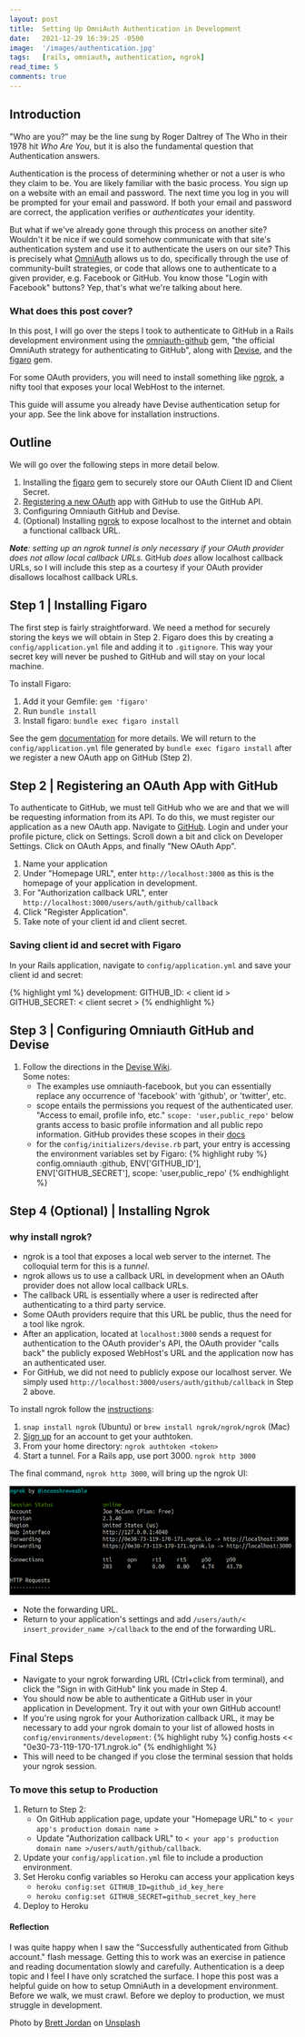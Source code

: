 ```yaml
---
layout: post
title:  Setting Up OmniAuth Authentication in Development
date:   2021-12-29 16:39:25 -0500
image:  '/images/authentication.jpg'
tags:   [rails, omniauth, authentication, ngrok]
read_time: 5
comments: true
---
```


## Introduction

"Who are you?" may be the line sung by Roger Daltrey of The Who in their 1978 hit _Who Are You_, but it is also the fundamental question that Authentication answers.

Authentication is the process of determining whether or not a user is who they claim to be. You are likely familiar with the basic process. You sign up on a website with an email and password. The next time you log in you will be prompted for your email and password. If both your email and password are correct, the application verifies or _authenticates_ your identity.

But what if we've already gone through this process on another site? Wouldn't it be nice if we could somehow communicate with that site's authentication system and use it to authenticate the users on our site? This is precisely what [OmniAuth](https://github.com/omniauth/omniauth) allows us to do, specifically through the use of community-built strategies, or code that allows one to authenticate to a given provider, e.g. Facebook or GitHub. You know those "Login with Facebook" buttons? Yep, that's what we're talking about here.

### What does this post cover?

In this post, I will go over the steps I took to authenticate to GitHub in a Rails development environment using the [omniauth-github](https://github.com/omniauth/omniauth-github) gem, "the official OmniAuth strategy for authenticating to GitHub", along with [Devise](https://github.com/heartcombo/devise), and the [figaro](https://github.com/laserlemon/figaro) gem.

For some OAuth providers, you will need to install something like [ngrok](https://ngrok.com/), a nifty tool that exposes your local WebHost to the internet.

This guide will assume you already have Devise authentication setup for your app. See the link above for installation instructions.

## Outline

We will go over the following steps in more detail below.

1. Installing the [figaro](https://github.com/laserlemon/figaro) gem to securely store our OAuth Client ID and Client Secret.
2. [Registering a new OAuth](https://github.com/settings/developers) app with GitHub to use the GitHub API.
3. Configuring Omniauth GitHub and Devise.
4. (Optional) Installing [ngrok](https://dashboard.ngrok.com/get-started/setup) to expose localhost to the internet and obtain a functional callback URL.

_**Note**: setting up an ngrok tunnel is only necessary if your OAuth provider does not allow local callback URLs._
GitHub _does_ allow localhost callback URLs, so I will include this step as a courtesy if your OAuth provider disallows localhost callback URLs.

## Step 1 | Installing Figaro

The first step is fairly straightforward. We need a method for securely storing the keys we will obtain in Step 2. Figaro does this by creating a `config/application.yml` file and adding it to `.gitignore`. This way your secret key will never be pushed to GitHub and will stay on your local machine.

To install Figaro:

  1. Add it your Gemfile: `gem 'figaro'`
  2. Run `bundle install`
  3. Install figaro: `bundle exec figaro install`

See the gem [documentation](https://github.com/laserlemon/figaro) for more details. We will return to the `config/application.yml` file generated by `bundle exec figaro install` after we register a new OAuth app on GitHub (Step 2).

## Step 2 | Registering an OAuth App with GitHub

To authenticate to GitHub, we must tell GitHub who we are and that we will be requesting information from its API. To do this, we must register our application as a new OAuth app. Navigate to [GitHub](https://github.com). Login and under your profile picture, click on Settings. Scroll down a bit and click on Developer Settings. Click on OAuth Apps, and finally "New OAuth App".

1. Name your application
2. Under "Homepage URL", enter `http://localhost:3000` as this is the homepage of your application in development.
3. For "Authorization callback URL", enter `http://localhost:3000/users/auth/github/callback`
4. Click "Register Application".
5. Take note of your client id and client secret.

### Saving client id and secret with Figaro

In your Rails application, navigate to `config/application.yml` and save your client id and secret:

{% highlight yml %}
development:
  GITHUB_ID: < client id >
  GITHUB_SECRET: < client secret >
{% endhighlight %}

## Step 3 | Configuring Omniauth GitHub and Devise

1. Follow the directions in the [Devise Wiki](https://github.com/heartcombo/devise/wiki/OmniAuth:-Overview).  
Some notes:
    - The examples use omniauth-facebook, but you can essentially replace any occurrence of 'facebook' with 'github', or 'twitter', etc.
    - scope entails the permissions you request of the authenticated user. "Access to email, profile info, etc." `scope: 'user,public_repo'` below grants access to basic profile information and all public repo information. GitHub provides these scopes in their [docs](https://docs.github.com/en/developers/apps/building-oauth-apps/scopes-for-oauth-apps)
    - for the `config/initializers/devise.rb` part, your entry is accessing the environment variables set by Figaro:
    {% highlight ruby %}
      config.omniauth :github, ENV['GITHUB_ID'], ENV['GITHUB_SECRET'], scope: 'user,public_repo'
    {% endhighlight %}

## Step 4 (Optional) | Installing Ngrok

### why install ngrok?

- ngrok is a tool that exposes a local web server to the internet. The colloquial term for this is a _tunnel_.
- ngrok allows us to use a callback URL in development when an OAuth provider does not allow local callback URLs.
- The callback URL is essentially where a user is redirected after authenticating to a third party service.
- Some OAuth providers require that this URL be public, thus the need for a tool like ngrok.
- After an application, located at `localhost:3000` sends a request for authentication to the OAuth provider's API, the OAuth provider "calls back" the publicly exposed WebHost's URL and the application now has an authenticated user. 
- For GitHub, we did not need to publicly expose our localhost server. We simply used `http://localhost:3000/users/auth/github/callback` in Step 2 above.

To install ngrok follow the [instructions](https://ngrok.com/download):

1. `snap install ngrok` (Ubuntu) or `brew install ngrok/ngrok/ngrok` (Mac)
2. [Sign up](https://dashboard.ngrok.com/signup) for an account to get your authtoken.
3. From your home directory: `ngrok authtoken <token>`
4. Start a tunnel. For a Rails app, use port 3000. `ngrok http 3000`

The final command, `ngrok http 3000`, will bring up the ngrok UI:

![The ngrok interface](../images/ngrok.png "Viewing the ngrok interface")

- Note the forwarding URL.
- Return to your application's settings and add `/users/auth/< insert_provider_name >/callback` to the end of the forwarding URL.

## Final Steps

- Navigate to your ngrok forwarding URL (Ctrl+click from terminal), and click the "Sign in with GitHub" link you made in Step 4.
- You should now be able to authenticate a GitHub user in your application in Development. Try it out with your own GitHub account!
- If you're using ngrok for your Authorization callback URL, it may be necessary to add your ngrok domain to your list of allowed hosts in `config/environments/development`:
{% highlight ruby %}
  config.hosts << "0e30-73-119-170-171.ngrok.io"
{% endhighlight %}
- This will need to be changed if you close the terminal session that holds your ngrok session.

### To move this setup to Production

1. Return to Step 2:
     - On GitHub application page, update your "Homepage URL" to
     `< your app's production domain name >`
     - Update "Authorization callback URL" to `< your app's production domain name >/users/auth/github/callback`.
2. Update your `config/application.yml` file to include a production environment.
3. Set Heroku config variables so Heroku can access your application keys
     - `heroku config:set GITHUB_ID=github_id_key_here`
     - `heroku config:set GITHUB_SECRET=github_secret_key_here`
4. Deploy to Heroku

#### Reflection

I was quite happy when I saw the "Successfully authenticated from Github account." flash message. Getting this to work was an exercise in patience and reading documentation slowly and carefully. Authentication is a deep topic and I feel I have only scratched the surface. I hope this post was a helpful guide on how to setup OmniAuth in a development environment. Before we walk, we must crawl. Before we deploy to production, we must struggle in development.

Photo by <a href="https://unsplash.com/@brett_jordan?utm_source=unsplash&utm_medium=referral&utm_content=creditCopyText">Brett Jordan</a> on <a href="https://unsplash.com/s/photos/authenticity?utm_source=unsplash&utm_medium=referral&utm_content=creditCopyText">Unsplash</a>
  